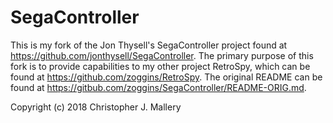 # SegaController #

This is my fork of the Jon Thysell's SegaController project found at https://github.com/jonthysell/SegaController.  The primary purpose of this fork is to provide capabilities to my other project RetroSpy, which can be found at https://github.com/zoggins/RetroSpy.  The original README can be found at https://gitbub.com/zoggins/SegaController/README-ORIG.md.

Copyright (c) 2018 Christopher J. Mallery
